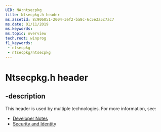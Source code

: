```yaml
---
UID: NA:ntsecpkg
title: Ntsecpkg.h header
ms.assetid: 8c906051-2004-3ef2-ba8c-6c5e3a5c7ac7
ms.date: 01/11/2019
ms.keywords: 
ms.topic: overview
tech.root: winprog
f1_keywords:
 - ntsecpkg
 - ntsecpkg/ntsecpkg
---
```


# Ntsecpkg.h header


## -description

This header is used by multiple technologies. For more information, see:

- [Developer Notes](../_winprog/index.md)
- [Security and Identity](../_security/index.md)

